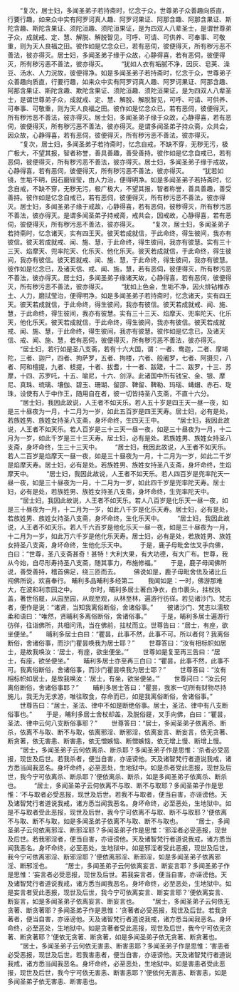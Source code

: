 <!-- { "loadSidebar": true } -->
　　“复次，居士妇，多闻圣弟子若持斋时，忆念于众，世尊弟子众善趣向质直，行要行趣，如来众中实有阿罗诃真人趣、阿罗诃果证、阿那含趣、阿那含果证、斯陀含趣、斯陀含果证、须陀洹趣、须陀洹果证，是为四双人八辈圣士，是谓世尊弟子众，成就戒、定、慧、解脱、解脱智见，可呼、可请、可供养、可奉事、可敬重，则为天人良福之田。彼作如是忆念众已，若有恶伺，彼便得灭，所有秽污恶不善法，彼亦得灭。居士妇，多闻圣弟子缘于众故，心静得喜，若有恶伺，彼便得灭，所有秽污恶不善法，彼亦得灭。
　　“犹如人衣有垢腻不净，因灰、皂荚、澡豆、汤水、人力浣故，彼便得净。如是多闻圣弟子若持斋时，忆念于众，世尊弟子众善趣向质直，行要行趣，如来众中实有阿罗诃真人趣、阿罗诃果证、阿那含趣、阿那含果证、斯陀含趣、欺陀含果证、须陀洹趣、须陀洹果证，是为四双人八辈圣士，是谓世尊弟子众，成就戒、定、慧、解脱、解脱智见，可呼、可请、可供养、可奉事、可敬重，则为天人良福之田。彼作如是忆念众已，若有恶伺，彼便得灭，所有秽污恶不善法，彼亦得灭。居士妇，多闻圣弟子缘于众故，心静得喜，若有恶伺，彼便得灭，所有秽污恶不善法，彼亦得灭。是谓多闻圣弟子持众斋，众共会，因众故，心静得喜，若有恶伺，彼便得灭，所有秽污恶不善法，彼亦得灭。
　　“复次，居士妇，多闻圣弟子若持斋时，忆念自戒，不缺不穿，无秽无污，极广极大，不望其报，智者称誉，善具善趣，善受善持。彼作如是忆念自戒已，若有恶伺，彼便得灭，所有秽污恶不善法，彼亦得灭。居士妇，多闻圣弟子缘于戒故，心静得喜，若有恶伺，彼便得灭，所有秽污恶不善法，彼亦得灭。
　　“犹若如镜，生垢不明，因石磨锃莹，由人力治，便得明净。如是多闻圣弟子若持斋时，忆念自戒，不缺不穿，无秽无污，极广极大，不望其报，智者称誉，善具善趣，善受善持。彼作如是忆念自戒已，若有恶伺，彼便得灭，所有秽污恶不善法，彼亦得灭。居士妇，多闻圣弟子缘于戒故，心静得喜，若有恶伺，彼秽得灭，所有秽污恶不善法，彼亦得灭。是谓多闻圣弟子持戒斋，戒共会，因戒故，心静得喜，若有恶伺，彼便得灭，所有秽污恶不善法，彼亦得灭。
　　“复次，居士妇，多闻圣弟子若持斋时，忆念诸天，实有四王天。彼天若成就信，于此命终，得生彼间，我亦有彼信。彼天若成就戒、闻、施、慧，于此命终，得生彼间，我亦有彼慧。实有三十三天、焰摩天、兜率陀天、化乐天、他化乐天。彼天若成就信，于此命终，得生彼间，我亦有彼信。彼天若就戒、闻、施、慧，于此命终，得生彼间，我亦有彼慧。彼作如是忆念已，及诸天信、戒、闻、施，慧，若有恶伺，彼便得灭，所有秽污恶不善法，彼亦得灭。居士妇，多闻圣弟子缘诸天故，心静得喜，若有恶伺，彼便得灭，所有秽污恶不善法，彼亦得灭。
　　“犹如上色金，生垢不净，因火排钻椎赤土、人力，磨拭莹治，便得明净。如是多闻圣弟子若持斋时，忆念诸天，实有四王天。彼天若成就信，于此命终，得生彼间，我亦有彼信。彼天若成就戒、闻、施、慧，于此命终，得生彼间，我亦有彼慧。实有三十三天、焰摩天、兜率陀天、化乐天，他化乐天。彼天若成就信，于此命终，得生彼间，我亦有彼信。彼天若成就戒、闻、施、慧，于此命终，得生彼间，我亦有彼慧。彼作如是忆念已，及诸天信、戒、闻、施、慧，若有恶伺，彼便得灭，所有秽污恶不善法，彼亦得灭。
　　“居士妇，若行如是圣八支斋，若有十六大国，谓：一者、鸯迦，二者、摩竭陀，三者、迦尸，四者、拘萨罗，五者、拘楼，六者、般阇罗，七者、阿摄贝，八者、阿和檀提，九者、枝提，十者、拔耆，十一者、跋蹉，十二、跋罗，十三、苏摩，十四、苏罗吒，十五、喻尼，十六、剑浮。此诸国中所有钱宝、金、银、摩尼、真珠、琉璃、壤伽、碧玉、珊瑚、留邵、鞞留、鞞勒、玛瑙、蝳蝐、赤石、琁珠，设使有人于中作王，随用自在者，彼一切皆持圣八支斋，不直十六分。
　　“居士妇，我因此故说，人王者不如天乐。若人五十岁是四王天一昼一夜，如是三十昼夜为一月，十二月为一岁，如此五百岁是四王天寿。居士妇，必有是处，若族姓男、族姓女持圣八支斋，身坏命终，生四天王中。
　　“居士妇，我因此故说，人王者不如天乐。若人百岁是三十三天一昼一夜，如是三十昼夜为一月，十二月为一岁，如此千岁是三十三天寿。居士妇，必有是处。若族姓男、族姓女持圣八支斋，身坏命终，生三十三天中。
　　“居士妇，我因此故说，人王者不如天乐。若人二百岁是焰摩天一昼一夜，如是三十昼夜为一月，十二月为一岁，如此二千岁是焰摩天寿。居士妇，必有是处。若族姓男、族姓女持圣八支斋，身坏命终，生焰摩天中。
　　“居士妇，我因此故说，人王者不如天乐。若人四百岁是兜率陀天一昼一夜，如是三十昼夜为一月，十二月为一岁，如此四千岁是兜率陀天寿。居士妇，必有是处，若族姓男、族姓女持圣八支斋，身坏命终，生兜率陀天中。
　　“居士妇，我因此故说，人王者不如天乐。若人八百岁是化乐天一昼一夜，如是三十昼夜为一月，十二月为一岁，如此八千岁是化乐天寿。居士妇，必有是处，若族姓男、族姓女持圣八支斋，身坏命终，生化乐天中。
　　“居士妇，我因此故说，人王者不如天乐。若人千六百岁是他化乐天一昼一夜，如是三十昼夜为一月，十二月为一岁，如此万六千岁是他化乐天寿。居士妇，必有是处，若族姓男、族姓女持圣八支斋，身坏命终，生他化乐天中。
　　于是，鹿子母毗舍佉叉手向佛，白曰：“世尊，圣八支斋甚奇！甚特！大利大果，有大功德，有大广布。世尊，我从今始，自尽形寿持圣八支斋，随其事力，布施修福。”
　　于是，鹿子母闻佛所说，善受善持，稽首佛足，绕三匝而去。
　　佛说如是，鹿子毋毗舍佉及诸比丘闯佛所说，欢喜奉行。
晡利多品晡利多经第二
　　我闻如是：一时，佛游那难大，在波和利柰园之中。
　　尔时，晡利多居士著白净衣，白巾裹头，拄杖执盖，著世俗屣，从园至园，从观至观，从林至林，遍游行彷徉。若见诸沙门、梵志者，便作是说：“诸贤，当知我离俗断俗，舍诸俗事。”
　　彼诸沙门、梵志以濡软柔和语曰：“唯然，贤晡利多离俗断俗，舍诸俗事。”
　　于是，晡利多居士遍游行彷徉，往诣佛所，共相问讯，当在佛前，拄杖而立。世尊告曰：“居士，有座，欲坐便坐。”
　　晡利多居士白曰：“瞿昙，此事不然，此事不可。所以者何？我离俗断俗，舍诸俗事，而沙门瞿昙唤我为居士耶？”
　　世尊答曰：“汝有相标帜如居士，是故我唤汝：‘居士，有座，欲坐便坐。’”
　　世尊如是复至再三告曰：“居士，有座，欲坐便坐。”
　　晡利多居士亦至再三白曰：“瞿昙，此事不然，此事不可。我离俗断俗，舍诸俗事，而沙门瞿昙唤我为居士耶？”
　　世尊答曰：“汝有相标帜如居士，是故我唤汝：‘居士，有坐，欲坐便坐。’”
　　世尊问曰：“汝云何离俗断俗，舍诸俗事耶？”
　　晡利多居士答曰：“瞿昙，我家一切所有财物尽持施儿，我无为无求游，唯往取食，存命而已，如是我离俗断俗，舍诸俗事。”
　　世尊告曰：“居士，圣法、律中不如是断绝俗事。居士，圣法、律中有八支断俗事也。”
　　于是，晡利多居士舍杖却盖，及脱俗屣，叉手向佛，白曰：“瞿昙，圣法、律中云何八支断俗事耶？”
　　世尊答曰：“居士，多闻圣弟子依离杀、断杀，依离不与取、断不与取，依离邪淫、断邪淫，依离妄言、断妄言，依无贪著、断贪著，依无害恚、断害恚，依无憎嫉恼、断憎嫉恼，依无增上慢、断增上慢。
　　“居士，多闻圣弟子云何依离杀、断杀耶？多闻圣弟子作是思惟：‘杀者必受恶报，现世及后世。若我杀者，便当自害，亦诬谤他。天及诸智梵行者道说我戒，诸方悉当闻我恶名。身坏命终，必至恶处，生地狱中。如是杀者受此恶报，现世及后世，我今宁可依离杀、断杀耶？’便依离杀、断杀，如是多闻圣弟子依离杀、断杀也。
　　“居士，多闻圣弟子云何依离不与取、断不与取耶？多闻圣弟子作是思惟：‘不与取者必受恶报，现世及后世。若我不与取者，便当自害，亦诬谤他。天及诸智梵行者道说我戒，诸方悉当闻我恶名。身坏命终，必至恶处，生地狱中。如是不与取者受此恶报，现世及后世，我今宁可依离不与取、断不与取耶？’便依离不与取、断不与取，如是多闻圣弟子依离不与取、断不与取也。
　　“居士，多闻圣弟子云何依离邪淫、断邪淫耶？多闻圣弟子作是思惟：‘邪淫者必受恶报，现世及后世。若我邪淫者，便当自害，亦诬谤他。天及诸智梵行者道说我戒，诸方悉当闻我恶名。身坏命终，必至恶处，生地狱中。如是邪淫者受此恶报，现世及后世，我今宁可依离邪淫、断邪淫耶？’便依离邪淫、断邪淫，如是多闻圣弟子依离邪淫、断邪淫也。
　　“居士，多闻圣弟子云何依离妄言、断妄言耶？多闻圣弟子作是思惟：‘妄言者必受恶报，现世及后世。若我妄言者，便当自害，亦诬谤他。天及诸智梵行者道说我戒，诸方悉当闻我恶名。身坏命终，必至恶处，生地狱中。如是妄言者受此恶报，现世及后世，我今宁可依离妄言、断妄言耶？’便依离妄言、断妄言，如是多闻圣弟子依离妄言、断妄言也。
　　“居士，多闻圣弟子云何依无贪著、断贪著耶？多闻圣弟子作是思惟：‘贪著者必受恶报，现世及后世。若我贪著者，便当自害，亦诬谤他。天及诸智梵行者道说我戒，诸方悉当闻我恶名。身坏命终，必至恶处，生地狱中。如是贪著者受此恶报，现世及后世，我今宁可依无贪著、断贪著耶？’便依无贪著、断贪著，如是多闻圣弟子依无贪著、断贪著也。
　　“居士，多闻圣弟子云何依无害恚、断害恚耶？多闻圣弟子作是思惟：‘害恚者必受恶报，现世及后世。若我害恚者，便当自害，亦诬谤他。天及诸智梵行者道说我戒，诸方悉当闻我恶名。身坏命终，必至恶处，生地狱中。如是害恚者受此恶报，现世及后世，我今宁可依无害恚、断害恚耶？’便依何无害恚、断害恚，如是多闻圣弟子依无害恚、断害恚也。
